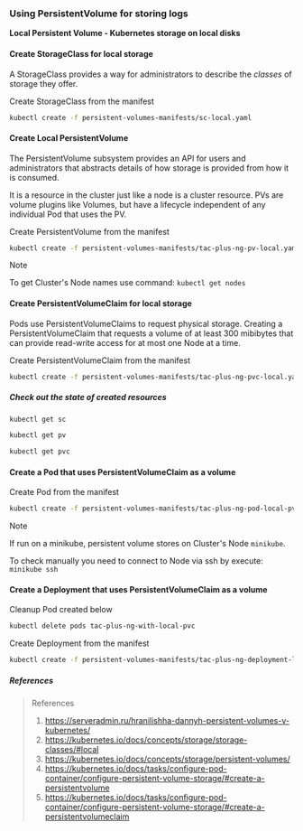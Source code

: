 ### Using PersistentVolume for storing logs

**Local Persistent Volume - Kubernetes storage on local disks**
#### Create StorageClass for local storage

A StorageClass provides a way for administrators to describe the _classes_ of storage they offer.

Create StorageClass from the manifest

```Bash
kubectl create -f persistent-volumes-manifests/sc-local.yaml
```

#### Create Local PersistentVolume

The PersistentVolume subsystem provides an API for users and administrators that abstracts details of how storage is provided from how it is consumed.

It is a resource in the cluster just like a node is a cluster resource.
PVs are volume plugins like Volumes, but have a lifecycle independent of any individual Pod that uses the PV.

Create PersistentVolume from the manifest

```Bash
kubectl create -f persistent-volumes-manifests/tac-plus-ng-pv-local.yaml
```

>[!Note]
> To get Cluster's Node names use command:
> `kubectl get nodes`

#### Create PersistentVolumeClaim for local storage

Pods use PersistentVolumeClaims to request physical storage.
Creating a PersistentVolumeClaim that requests a volume of at least 300 mibibytes that can provide read-write access for at most one Node at a time.

Create PersistentVolumeClaim from the manifest

```Bash
kubectl create -f persistent-volumes-manifests/tac-plus-ng-pvc-local.yaml
```

##### Check out the state of created resources

```Bash
kubectl get sc
```

```Bash
kubectl get pv
```

```Bash
kubectl get pvc
```

#### Create a Pod that uses PersistentVolumeClaim as a volume

Create Pod from the manifest

```Bash
kubectl create -f persistent-volumes-manifests/tac-plus-ng-pod-local-pvc.yaml
```

> [!NOTE]
> If run on a minikube, persistent volume stores on Cluster's Node `minikube`.
> 
> To check manually you need to connect to Node via ssh by execute:
> `minikube ssh`

#### Create a Deployment that uses PersistentVolumeClaim as a volume

Cleanup Pod created below

```Bash
kubectl delete pods tac-plus-ng-with-local-pvc
```

Create Deployment from the manifest

```Bash
kubectl create -f persistent-volumes-manifests/tac-plus-ng-deployment-local-pvc.yaml
```

##### References

> References
> 
> 1. https://serveradmin.ru/hranilishha-dannyh-persistent-volumes-v-kubernetes/
> 2. https://kubernetes.io/docs/concepts/storage/storage-classes/#local
> 3. https://kubernetes.io/docs/concepts/storage/persistent-volumes/
> 4. https://kubernetes.io/docs/tasks/configure-pod-container/configure-persistent-volume-storage/#create-a-persistentvolume
> 5. https://kubernetes.io/docs/tasks/configure-pod-container/configure-persistent-volume-storage/#create-a-persistentvolumeclaim


